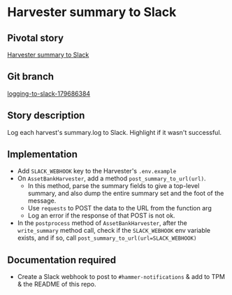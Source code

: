 <!-- Generate a new file using -->
<!-- sed -e "s/\Harvester summary to Slack/My story/" -e "s/\179686384/156128780/" -e "s/\logging-to-slack-179686384/`git_current_branch`/g" spec-template.md | tee "`git_current_branch`.md" -->

# Harvester summary to Slack

## Pivotal story

[Harvester summary to Slack](https://www.pivotaltracker.com/story/show/179686384)

## Git branch

[logging-to-slack-179686384](https://github.com/HammerMuseum/hammer-datastore/logging-to-slack-179686384)

## Story description

Log each harvest's summary.log to Slack. Highlight if it wasn't successful.

## Implementation

-   Add `SLACK_WEBHOOK` key to the Harvester's `.env.example`
-   On `AssetBankHarvester`, add a method `post_summary_to_url(url)`.
    -   In this method, parse the summary fields to give a top-level summary, and also dump the entire summary set and the foot of the message.
    -   Use `requests` to POST the data to the URL from the function arg
    -   Log an error if the response of that POST is not ok.
-   In the `postprocess` method of `AssetBankHarvester`, after the `write_summary` method call, check if the `SLACK_WEBHOOK` env variable exists, and if so, call `post_summary_to_url(url=SLACK_WEBHOOK)`

## Documentation required

-   Create a Slack webhook to post to `#hammer-notifications` & add to TPM & the README of this repo.
